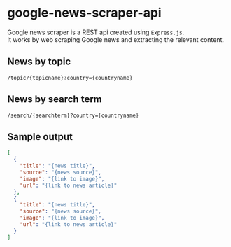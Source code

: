 # google-news-scraper-api
Google news scraper is a REST api created using `Express.js`.<br>
It works by web scraping Google news and extracting the relevant content.
## News by topic
`/topic/{topicname}?country={countryname}`
## News by search term
`/search/{searchterm}?country={countryname}`
## Sample output
```json
[
  {
    "title": "{news title}",
    "source": "{news source}",
    "image": "{link to image}",
    "url": "{link to news article}"
  },
  {
    "title": "{news title}",
    "source": "{news source}",
    "image": "{link to image}",
    "url": "{link to news article}"
  }
]
```
